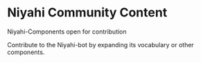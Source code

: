 # Niyahi Community Content
Niyahi-Components open for contribution

Contribute to the Niyahi-bot by expanding its vocabulary or other components.
